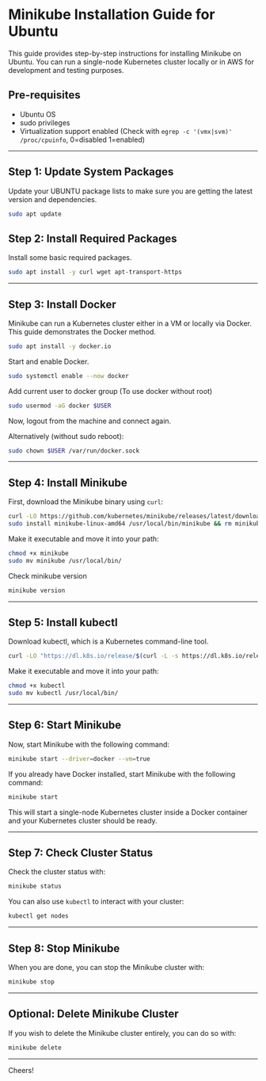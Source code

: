 # Minikube Installation Guide for Ubuntu

This guide provides step-by-step instructions for installing Minikube on Ubuntu. You can run a single-node Kubernetes cluster locally or in AWS for development and testing purposes.

## Pre-requisites

* Ubuntu OS
* sudo privileges
* Virtualization support enabled (Check with `egrep -c '(vmx|svm)' /proc/cpuinfo`, 0=disabled 1=enabled) 

---

## Step 1: Update System Packages

Update your UBUNTU package lists to make sure you are getting the latest version and dependencies.

```bash
sudo apt update
```


## Step 2: Install Required Packages

Install some basic required packages.

```bash
sudo apt install -y curl wget apt-transport-https
```

---

## Step 3: Install Docker

Minikube can run a Kubernetes cluster either in a VM or locally via Docker. This guide demonstrates the Docker method.

```bash
sudo apt install -y docker.io
```


Start and enable Docker.

```bash
sudo systemctl enable --now docker
```

Add current user to docker group (To use docker without root)

```bash
sudo usermod -aG docker $USER
```
Now, logout from the machine and connect again.

Alternatively (without sudo reboot):
```bash
sudo chown $USER /var/run/docker.sock
```

---

## Step 4: Install Minikube

First, download the Minikube binary using `curl`:

```bash
curl -LO https://github.com/kubernetes/minikube/releases/latest/download/minikube-linux-amd64  #download
sudo install minikube-linux-amd64 /usr/local/bin/minikube && rm minikube-linux-amd64 #install Minikube
```

Make it executable and move it into your path:

```bash
chmod +x minikube
sudo mv minikube /usr/local/bin/
```

Check minikube version
```bash
minikube version
```

---

## Step 5: Install kubectl

Download kubectl, which is a Kubernetes command-line tool.

```bash
curl -LO "https://dl.k8s.io/release/$(curl -L -s https://dl.k8s.io/release/stable.txt)/bin/linux/amd64/kubectl"
```
Make it executable and move it into your path:

```bash
chmod +x kubectl
sudo mv kubectl /usr/local/bin/
```

---

## Step 6: Start Minikube

Now, start Minikube with the following command:

```bash
minikube start --driver=docker --vm=true 
```

If you already have Docker installed, start Minikube with the following command:

```bash
minikube start 
```

This will start a single-node Kubernetes cluster inside a Docker container and your Kubernetes cluster should be ready.

---

## Step 7: Check Cluster Status

Check the cluster status with:

```bash
minikube status
```



You can also use `kubectl` to interact with your cluster:

```bash
kubectl get nodes
```

---

## Step 8: Stop Minikube

When you are done, you can stop the Minikube cluster with:

```bash
minikube stop
```

---

## Optional: Delete Minikube Cluster

If you wish to delete the Minikube cluster entirely, you can do so with:

```bash
minikube delete
```

---

Cheers!
